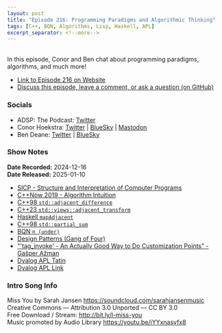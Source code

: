 ```yaml
---
layout: post
title: "Episode 216: Programming Paradigms and Algorithmic Thinking"
tags: [C++, BQN, Algorithms, Lisp, Haskell, APL]
excerpt_separator: <!--more-->
---
```


<div id="buzzsprout-player-16411020"></div><script src="https://www.buzzsprout.com/1501960/episodes/16411020-episode-216-programming-paradigms-and-algorithmic-thinking.js?container_id=buzzsprout-player-16411020&player=small" type="text/javascript" charset="utf-8"></script>

<br>In this episode, Conor and Ben chat about programming paradigms, algorithms, and much more!

<!--more-->

* [Link to Episode 216 on Website](https://adspthepodcast.com/2025/01/10/Episode-216.html)
* [Discuss this episode, leave a comment, or ask a question (on GitHub)](https://github.com/codereport/adsp2/discussions/115)

### Socials
 
* ADSP: The Podcast: [Twitter](https://twitter.com/adspthepodcast)
* Conor Hoekstra: [Twitter](https://twitter.com/code_report) \| [BlueSky](https://bsky.app/profile/codereport.bsky.social) \| [Mastodon](https://mastodon.social/@code_report)
* Ben Deane: [Twitter](https://x.com/ben_deane) \| [BlueSky](https://bsky.app/profile/elbeno.com)

### Show Notes

**Date Recorded:** 2024-12-16 <br>
**Date Released:** 2025-01-10

* [SICP - Structure and Interpretation of Computer Programs](https://opendocs.github.io/sicp/sicp.pdf)
* [C++Now 2019 - Algorithm Intuition](https://youtu.be/48gV1SNm3WA)
* [C++98 `std::adjacent_difference`](https://en.cppreference.com/w/cpp/algorithm/adjacent_difference)
* [C++23 `std::views::adjacent_transform`](https://en.cppreference.com/w/cpp/ranges/adjacent_transform_view)
* [Haskell `mapAdjacent`](https://hackage.haskell.org/package/utility-ht-0.0.15/docs/Data-List-HT.html#v:mapAdjacent)
* [C++98 `std::partial_sum`](https://en.cppreference.com/w/cpp/algorithm/partial_sum)
* [BQN `⌾ (under)`](https://mlochbaum.github.io/BQN/help/under.html)
* [Design Patterns (Gang of Four)](https://en.wikipedia.org/wiki/Design_Patterns)
* ["'tag_invoke' - An Actually Good Way to Do Customization Points" - Gašper Ažman](https://www.youtube.com/watch?v=T_bijOA1jts)
* [Dyalog APL Tatin](https://aplwiki.com/wiki/Tatin)
* [Dyalog APL Link](https://dyalog.github.io/link/3.0/)

### Intro Song Info
 
Miss You by Sarah Jansen https://soundcloud.com/sarahjansenmusic<br>
Creative Commons — Attribution 3.0 Unported — CC BY 3.0<br>
Free Download / Stream: http://bit.ly/l-miss-you<br>
Music promoted by Audio Library https://youtu.be/iYYxnasvfx8<br>